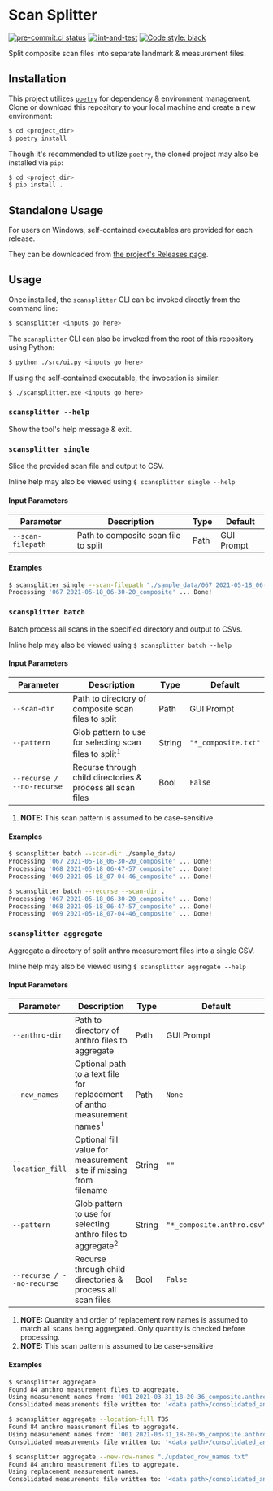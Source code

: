 # Scan Splitter
[![pre-commit.ci status](https://results.pre-commit.ci/badge/github/sco1/scan-splitter/main.svg)](https://results.pre-commit.ci/latest/github/sco1/scan-splitter/main)
[![lint-and-test](https://github.com/sco1/scan-splitter/actions/workflows/lint_test.yml/badge.svg?branch=main)](https://github.com/sco1/scan-splitter/actions/workflows/lint_test.yml)
[![Code style: black](https://img.shields.io/badge/code%20style-black-black)](https://github.com/psf/black)

Split composite scan files into separate landmark & measurement files.

## Installation
This project utilizes [`poetry`](https://python-poetry.org/) for dependency & environment management. Clone or download this repository to your local machine and create a new environment:

```bash
$ cd <project_dir>
$ poetry install
```

Though it's recommended to utilize `poetry`, the cloned project may also be installed via `pip`:

```bash
$ cd <project_dir>
$ pip install .
```

## Standalone Usage
For users on Windows, self-contained executables are provided for each release.

They can be downloaded from [the project's Releases page](https://github.com/sco1/scan-splitter/releases).

## Usage
Once installed, the `scansplitter` CLI can be invoked directly from the command line:
```bash
$ scansplitter <inputs go here>
```

The `scansplitter` CLI can also be invoked from the root of this repository using Python:
```bash
$ python ./src/ui.py <inputs go here>
```

If using the self-contained executable, the invocation is similar:
```bash
$ ./scansplitter.exe <inputs go here>
```

### `scansplitter --help`
Show the tool's help message & exit.

### `scansplitter single`
Slice the provided scan file and output to CSV.

Inline help may also be viewed using `$ scansplitter single --help`

#### Input Parameters
| Parameter         | Description                          | Type    | Default    |
|-------------------|--------------------------------------|---------|------------|
| `--scan-filepath` | Path to composite scan file to split | Path    | GUI Prompt |

#### Examples
```bash
$ scansplitter single --scan-filepath "./sample_data/067 2021-05-18_06-30-20_composite.txt"
Processing '067 2021-05-18_06-30-20_composite' ... Done!
```

### `scansplitter batch`
Batch process all scans in the specified directory and output to CSVs.

Inline help may also be viewed using `$ scansplitter batch --help`

#### Input Parameters
| Parameter                  | Description                                                       | Type   | Default             |
|----------------------------|-------------------------------------------------------------------|--------|---------------------|
| `--scan-dir`               | Path to directory of composite scan files to split                | Path   | GUI Prompt          |
| `--pattern`                | Glob pattern to use for selecting scan files to split<sup>1</sup> | String | `"*_composite.txt"` |
| `--recurse / --no-recurse` | Recurse through child directories & process all scan files        | Bool   | `False`             |

1. **NOTE:** This scan pattern is assumed to be case-sensitive

#### Examples
```bash
$ scansplitter batch --scan-dir ./sample_data/
Processing '067 2021-05-18_06-30-20_composite' ... Done!
Processing '068 2021-05-18_06-47-57_composite' ... Done!
Processing '069 2021-05-18_07-04-46_composite' ... Done!
```

```bash
$ scansplitter batch --recurse --scan-dir .
Processing '067 2021-05-18_06-30-20_composite' ... Done!
Processing '068 2021-05-18_06-47-57_composite' ... Done!
Processing '069 2021-05-18_07-04-46_composite' ... Done!
```

### `scansplitter aggregate`
Aggregate a directory of split anthro measurement files into a single CSV.

Inline help may also be viewed using `$ scansplitter aggregate --help`

#### Input Parameters
| Parameter                  | Description                                                                         | Type   | Default                    |
|----------------------------|-------------------------------------------------------------------------------------|--------|----------------------------|
| `--anthro-dir`             | Path to directory of anthro files to aggregate                                      | Path   | GUI Prompt                 |
| `--new_names`              | Optional path to a text file for replacement of antho measurement names<sup>1</sup> | Path   | `None`                     |
| `--location_fill`          | Optional fill value for measurement site if missing from filename                   | String | `""`                       |
| `--pattern`                | Glob pattern to use for selecting anthro files to aggregate<sup>2</sup>             | String | `"*_composite.anthro.csv"` |
| `--recurse / --no-recurse` | Recurse through child directories & process all scan files                          | Bool   | `False`                    |

1. **NOTE:** Quantity and order of replacement row names is assumed to match all scans being aggregated. Only quantity is checked before processing.
2. **NOTE:** This scan pattern is assumed to be case-sensitive

#### Examples
```bash
$ scansplitter aggregate
Found 84 anthro measurement files to aggregate.
Using measurement names from: '001 2021-03-31_18-20-36_composite.anthro.csv'
Consolidated measurements file written to: '<data path>/consolidated_anthro.CSV'
```

```bash
$ scansplitter aggregate --location-fill TBS
Found 84 anthro measurement files to aggregate.
Using measurement names from: '001 2021-03-31_18-20-36_composite.anthro.csv'
Consolidated measurements file written to: '<data path>/consolidated_anthro.CSV'
```

```bash
$ scansplitter aggregate --new-row-names "./updated_row_names.txt"
Found 84 anthro measurement files to aggregate.
Using replacement measurement names.
Consolidated measurements file written to: '<data path>/consolidated_anthro.CSV'
```
